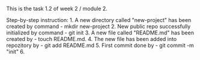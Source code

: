 This is the task 1.2 of week 2 / module 2.

Step-by-step instruction:
	1. A new directory called "new-project" has been created by command 	- mkdir new-project
	2. New public repo successfully initialized by command 			- git init
	3. A new file called "README.md" has been created by 			- touch README.md.
	4. The new file has been added into repozitory by 			- git add README.md
	5. First commit done by 						- git commit -m "init"
	6.  

